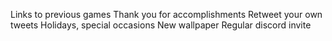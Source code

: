 Links to previous games
Thank you for accomplishments
Retweet your own tweets
Holidays, special occasions
New wallpaper
Regular discord invite
